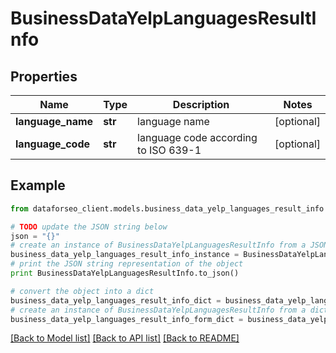 # BusinessDataYelpLanguagesResultInfo


## Properties

Name | Type | Description | Notes
------------ | ------------- | ------------- | -------------
**language_name** | **str** | language name | [optional] 
**language_code** | **str** | language code according to ISO 639-1 | [optional] 

## Example

```python
from dataforseo_client.models.business_data_yelp_languages_result_info import BusinessDataYelpLanguagesResultInfo

# TODO update the JSON string below
json = "{}"
# create an instance of BusinessDataYelpLanguagesResultInfo from a JSON string
business_data_yelp_languages_result_info_instance = BusinessDataYelpLanguagesResultInfo.from_json(json)
# print the JSON string representation of the object
print BusinessDataYelpLanguagesResultInfo.to_json()

# convert the object into a dict
business_data_yelp_languages_result_info_dict = business_data_yelp_languages_result_info_instance.to_dict()
# create an instance of BusinessDataYelpLanguagesResultInfo from a dict
business_data_yelp_languages_result_info_form_dict = business_data_yelp_languages_result_info.from_dict(business_data_yelp_languages_result_info_dict)
```
[[Back to Model list]](../README.md#documentation-for-models) [[Back to API list]](../README.md#documentation-for-api-endpoints) [[Back to README]](../README.md)


